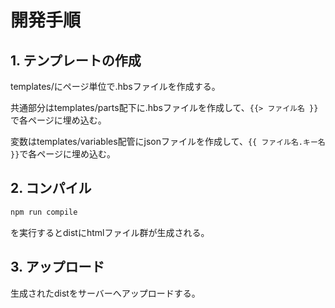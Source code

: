 # 開発手順

## 1. テンプレートの作成

templates/にページ単位で.hbsファイルを作成する。

共通部分はtemplates/parts配下に.hbsファイルを作成して、`{{> ファイル名 }}`で各ページに埋め込む。

変数はtemplates/variables配管にjsonファイルを作成して、`{{ ファイル名.キー名 }}`で各ページに埋め込む。

## 2. コンパイル

```sh
npm run compile
```
を実行するとdistにhtmlファイル群が生成される。

## 3. アップロード

生成されたdistをサーバーへアップロードする。